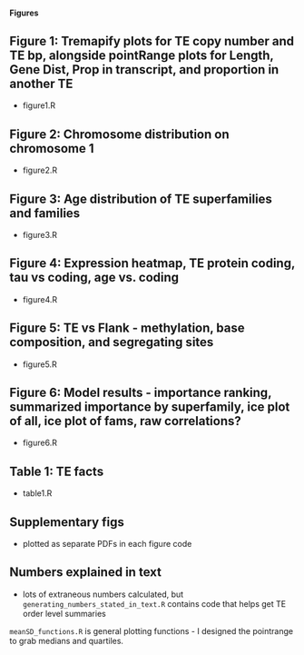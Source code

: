 #### Figures


## Figure 1: Tremapify plots for TE copy number and TE bp, alongside pointRange plots for Length, Gene Dist, Prop in transcript, and proportion in another TE
  - figure1.R
  
## Figure 2: Chromosome distribution on chromosome 1
  - figure2.R
  
## Figure 3: Age distribution of TE superfamilies and families
  - figure3.R
  
## Figure 4: Expression heatmap, TE protein coding, tau vs coding, age vs. coding
  - figure4.R
  
## Figure 5: TE vs Flank - methylation, base composition, and segregating sites
  - figure5.R
  
## Figure 6: Model results - importance ranking, summarized importance by superfamily, ice plot of all, ice plot of fams, raw correlations?
  - figure6.R
  
## Table 1: TE facts
  - table1.R
  
## Supplementary figs
  - plotted as separate PDFs in each figure code

## Numbers explained in text
  - lots of extraneous numbers calculated, but `generating_numbers_stated_in_text.R` contains code that helps get TE order level summaries


`meanSD_functions.R` is general plotting functions - I designed the pointrange to grab medians and quartiles.
